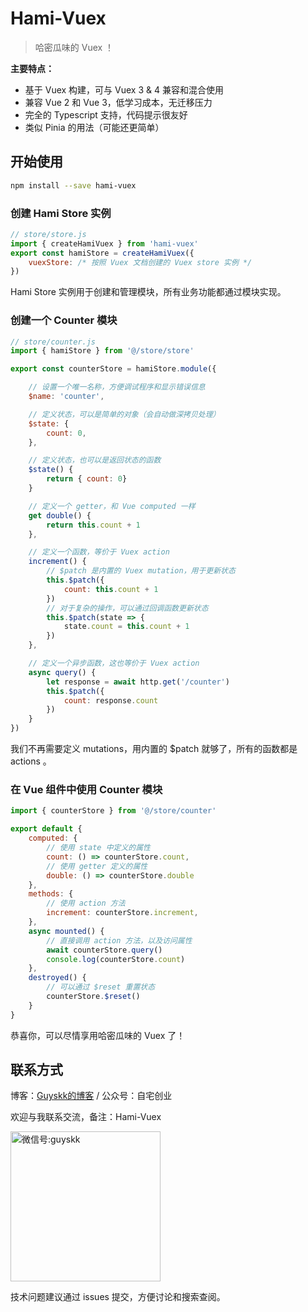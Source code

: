 # Hami-Vuex

> 哈密瓜味的 Vuex ！

**主要特点：**

- 基于 Vuex 构建，可与 Vuex 3 & 4 兼容和混合使用
- 兼容 Vue 2 和 Vue 3，低学习成本，无迁移压力
- 完全的 Typescript 支持，代码提示很友好
- 类似 Pinia 的用法（可能还更简单）

## 开始使用

```bash
npm install --save hami-vuex
```

### 创建 Hami Store 实例

```js
// store/store.js
import { createHamiVuex } from 'hami-vuex'
export const hamiStore = createHamiVuex({
    vuexStore: /* 按照 Vuex 文档创建的 Vuex store 实例 */
})
```

Hami Store 实例用于创建和管理模块，所有业务功能都通过模块实现。

### 创建一个 Counter 模块

```js
// store/counter.js
import { hamiStore } from '@/store/store'

export const counterStore = hamiStore.module({

    // 设置一个唯一名称，方便调试程序和显示错误信息
    $name: 'counter',

    // 定义状态，可以是简单的对象（会自动做深拷贝处理）
    $state: {
        count: 0,
    },

    // 定义状态，也可以是返回状态的函数
    $state() {
        return { count: 0}
    }

    // 定义一个 getter，和 Vue computed 一样
    get double() {
        return this.count + 1
    },

    // 定义一个函数，等价于 Vuex action
    increment() {
        // $patch 是内置的 Vuex mutation，用于更新状态
        this.$patch({
            count: this.count + 1
        })
        // 对于复杂的操作，可以通过回调函数更新状态
        this.$patch(state => {
            state.count = this.count + 1
        })
    },

    // 定义一个异步函数，这也等价于 Vuex action
    async query() {
        let response = await http.get('/counter')
        this.$patch({
            count: response.count
        })
    }
})
```

我们不再需要定义 mutations，用内置的 $patch 就够了，所有的函数都是 actions 。

### 在 Vue 组件中使用 Counter 模块

```js
import { counterStore } from '@/store/counter'

export default {
    computed: {
        // 使用 state 中定义的属性
        count: () => counterStore.count,
        // 使用 getter 定义的属性
        double: () => counterStore.double
    },
    methods: {
        // 使用 action 方法
        increment: counterStore.increment,
    },
    async mounted() {
        // 直接调用 action 方法，以及访问属性
        await counterStore.query()
        console.log(counterStore.count)
    },
    destroyed() {
        // 可以通过 $reset 重置状态
        counterStore.$reset()
    }
}
```

恭喜你，可以尽情享用哈密瓜味的 Vuex 了！

## 联系方式

博客：[Guyskk的博客](https://blog.guyskk.com/) / 公众号：自宅创业

欢迎与我联系交流，备注：Hami-Vuex

<img src="https://github.com/anyant/rssant/raw/master/docs/pictures/guyskk-qrcode.jpg" alt="微信号:guyskk" width="240" height="240" />

技术问题建议通过 issues 提交，方便讨论和搜索查阅。
